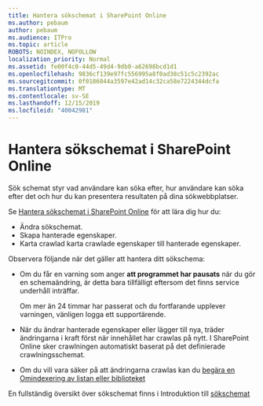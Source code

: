 ```yaml
---
title: Hantera sökschemat i SharePoint Online
ms.author: pebaum
author: pebaum
ms.audience: ITPro
ms.topic: article
ROBOTS: NOINDEX, NOFOLLOW
localization_priority: Normal
ms.assetid: fe00f4c0-44d5-49d4-9db0-a62698bcd1d1
ms.openlocfilehash: 9836cf139e97fc556995a8f0ad38c51c5c2392ac
ms.sourcegitcommit: 0f0186044a3597e42ad14c32ca58e7224344dcfa
ms.translationtype: MT
ms.contentlocale: sv-SE
ms.lasthandoff: 12/15/2019
ms.locfileid: "40042981"
---
```

# <a name="manage-search-schema-in-sharepoint-online"></a>Hantera sökschemat i SharePoint Online

Sök schemat styr vad användare kan söka efter, hur användare kan söka efter det och hur du kan presentera resultaten på dina sökwebbplatser. 

Se [Hantera sökschemat i SharePoint Online](https://docs.microsoft.com/sharepoint/manage-search-schema) för att lära dig hur du: 
- Ändra sökschemat.
- Skapa hanterade egenskaper.
- Karta crawlad karta crawlade egenskaper till hanterade egenskaper.

Observera följande när det gäller att hantera ditt sökschema:

- Om du får en varning som anger **att programmet har pausats** när du gör en schemaändring, är detta bara tillfälligt eftersom det finns service underhåll inträffar. 

    Om mer än 24 timmar har passerat och du fortfarande upplever varningen, vänligen logga ett supportärende.
- När du ändrar hanterade egenskaper eller lägger till nya, träder ändringarna i kraft först när innehållet har crawlas på nytt. I SharePoint Online sker crawlningen automatiskt baserat på det definierade crawlningsschemat.
- Om du vill vara säker på att ändringarna crawlas kan du [begära en Omindexering av listan eller biblioteket](https://docs.microsoft.com/sharepoint/manage-search-schema#request-re-indexing-of-a-document-library-or-list) 

En fullständig översikt över sökschemat finns i Introduktion till [sökschemat](https://blogs.technet.microsoft.com/tothesharepoint/2012/11/25/introducing-search-schema-for-sharepoint-2013/) 


